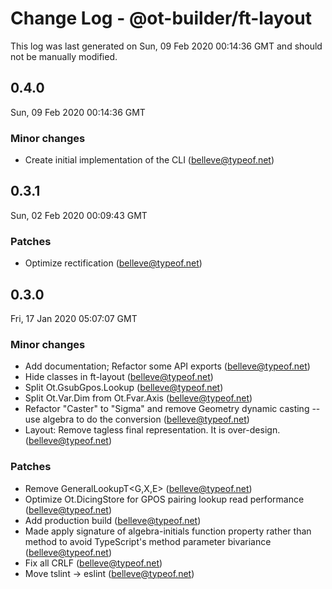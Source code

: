 # Change Log - @ot-builder/ft-layout

This log was last generated on Sun, 09 Feb 2020 00:14:36 GMT and should not be manually modified.

## 0.4.0
Sun, 09 Feb 2020 00:14:36 GMT

### Minor changes

- Create initial implementation of the CLI (belleve@typeof.net)
## 0.3.1
Sun, 02 Feb 2020 00:09:43 GMT

### Patches

- Optimize rectification (belleve@typeof.net)
## 0.3.0
Fri, 17 Jan 2020 05:07:07 GMT

### Minor changes

- Add documentation; Refactor some API exports (belleve@typeof.net)
- Hide classes in ft-layout (belleve@typeof.net)
- Split Ot.GsubGpos.Lookup (belleve@typeof.net)
- Split Ot.Var.Dim from Ot.Fvar.Axis (belleve@typeof.net)
- Refactor "Caster" to "Sigma" and remove Geometry dynamic casting -- use algebra to do the conversion (belleve@typeof.net)
- Layout: Remove tagless final representation. It is over-design. (belleve@typeof.net)
### Patches

- Remove GeneralLookupT<G,X,E> (belleve@typeof.net)
- Optimize Ot.DicingStore for GPOS pairing lookup read performance (belleve@typeof.net)
- Add production build (belleve@typeof.net)
- Made apply signature of algebra-initials function property rather than method to avoid TypeScript's method parameter bivariance (belleve@typeof.net)
- Fix all CRLF (belleve@typeof.net)
- Move tslint -> eslint (belleve@typeof.net)